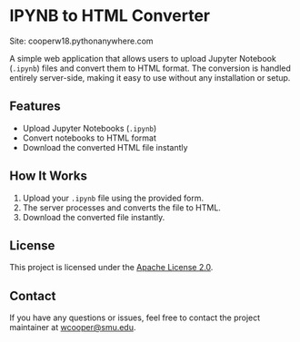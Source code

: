 # IPYNB to HTML Converter

Site: cooperw18.pythonanywhere.com

A simple web application that allows users to upload Jupyter Notebook (`.ipynb`) files and convert them to HTML format. The conversion is handled entirely server-side, making it easy to use without any installation or setup.

## Features

- Upload Jupyter Notebooks (`.ipynb`)
- Convert notebooks to HTML format
- Download the converted HTML file instantly

## How It Works

1. Upload your `.ipynb` file using the provided form.
2. The server processes and converts the file to HTML.
3. Download the converted file instantly.

## License

This project is licensed under the [Apache License 2.0](LICENSE).

## Contact

If you have any questions or issues, feel free to contact the project maintainer at wcooper@smu.edu.
